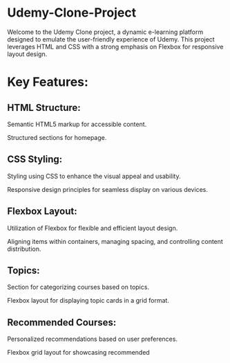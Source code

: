 # Udemy-Clone-Project
Welcome to the Udemy Clone project, a dynamic e-learning platform designed to emulate the user-friendly experience of Udemy. This project leverages HTML and CSS with a strong emphasis on Flexbox for responsive layout design.

# Key Features:

## HTML Structure:

Semantic HTML5 markup for accessible content.

Structured sections for homepage.
## CSS Styling:

Styling using CSS to enhance the visual appeal and usability.

Responsive design principles for seamless display on various devices.
## Flexbox Layout:

Utilization of Flexbox for flexible and efficient layout design.

Aligning items within containers, managing spacing, and controlling content distribution.

## Topics:

Section for categorizing courses based on topics.

Flexbox layout for displaying topic cards in a grid format.
## Recommended Courses:

Personalized recommendations based on user preferences.

Flexbox grid layout for showcasing recommended
